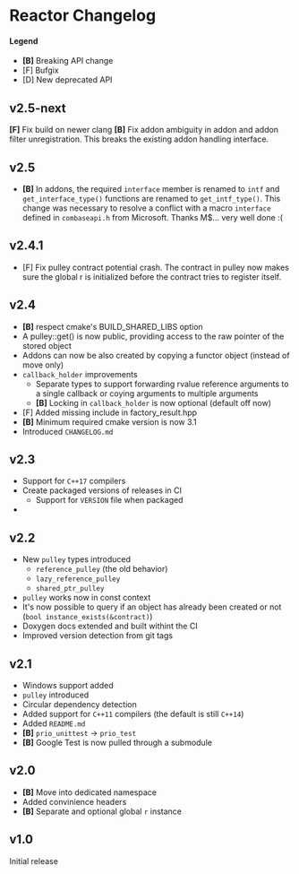 Reactor Changelog
=================

#### Legend
- __[B]__ Breaking API change
- [F] Bufgix
- [D] New deprecated API

v2.5-next
-----------
__[F]__ Fix build on newer clang
__[B]__ Fix addon ambiguity in addon and addon filter unregistration. This breaks the existing addon handling interface.

v2.5
-----------
- __[B]__ In addons, the required `interface` member is renamed to `intf` and `get_interface_type()` functions are
  renamed to `get_intf_type()`. This change was necessary to resolve a conflict with a macro `interface` defined in
  `combaseapi.h` from Microsoft. Thanks M$... very well done :(

v2.4.1
------
- [F] Fix pulley contract potential crash. The contract in pulley now makes sure the global r is initialized before the 
  contract tries to register itself.

v2.4
----
- __[B]__ respect cmake's BUILD_SHARED_LIBS option
- A pulley::get() is now public, providing access to the raw pointer of the stored object
- Addons can now be also created by copying a functor object (instead of move only)
- `callback_holder` improvements
  - Separate types to support forwarding rvalue reference arguments to a single callback or coying arguments to multiple
    arguments
  - __[B]__ Locking in `callback_holder` is now optional (default off now)
- [F] Added missing include <stdexcept> in factory_result.hpp
- __[B]__  Minimum required cmake version is now 3.1
- Introduced `CHANGELOG.md`

v2.3
----
- Support for `C++17` compilers
- Create packaged versions of releases in CI
  - Support for `VERSION` file when packaged
- 

v2.2
----
- New `pulley` types introduced
  - `reference_pulley` (the old behavior)
  - `lazy_reference_pulley`
  - `shared_ptr_pulley`
- `pulley` works now in const context
- It's now possible to query if an object has already been created or not (`bool instance_exists(&contract)`)
- Doxygen docs extended and built withint the CI
- Improved version detection from git tags

v2.1
----
- Windows support added
- `pulley` introduced
- Circular dependency detection
- Added support for `C++11` compilers (the default is still `C++14`)
- Added `README.md`
- __[B]__ `prio_unittest` -> `prio_test`
- __[B]__ Google Test is now pulled through a submodule

v2.0
----
- __[B]__ Move into dedicated namespace
- Added convinience headers
- __[B]__ Separate and optional global `r` instance

v1.0
----
Initial release